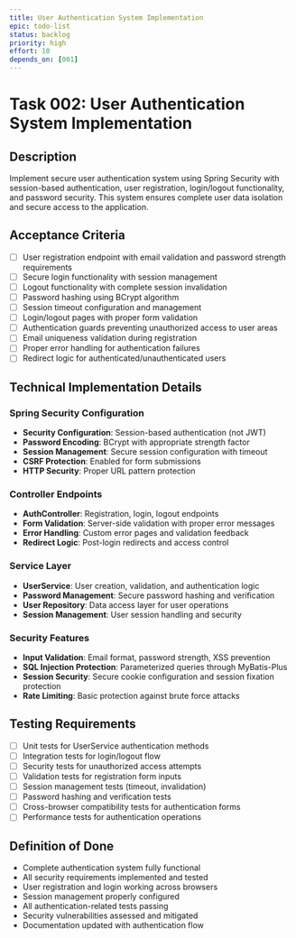 ```yaml
---
title: User Authentication System Implementation
epic: todo-list
status: backlog
priority: high
effort: 10
depends_on: [001]
---
```


# Task 002: User Authentication System Implementation

## Description

Implement secure user authentication system using Spring Security with session-based authentication, user registration, login/logout functionality, and password security. This system ensures complete user data isolation and secure access to the application.

## Acceptance Criteria

- [ ] User registration endpoint with email validation and password strength requirements
- [ ] Secure login functionality with session management
- [ ] Logout functionality with complete session invalidation
- [ ] Password hashing using BCrypt algorithm
- [ ] Session timeout configuration and management
- [ ] Login/logout pages with proper form validation
- [ ] Authentication guards preventing unauthorized access to user areas
- [ ] Email uniqueness validation during registration
- [ ] Proper error handling for authentication failures
- [ ] Redirect logic for authenticated/unauthenticated users

## Technical Implementation Details

### Spring Security Configuration
- **Security Configuration**: Session-based authentication (not JWT)
- **Password Encoding**: BCrypt with appropriate strength factor
- **Session Management**: Secure session configuration with timeout
- **CSRF Protection**: Enabled for form submissions
- **HTTP Security**: Proper URL pattern protection

### Controller Endpoints
- **AuthController**: Registration, login, logout endpoints
- **Form Validation**: Server-side validation with proper error messages
- **Error Handling**: Custom error pages and validation feedback
- **Redirect Logic**: Post-login redirects and access control

### Service Layer
- **UserService**: User creation, validation, and authentication logic
- **Password Management**: Secure password hashing and verification
- **User Repository**: Data access layer for user operations
- **Session Management**: User session handling and security

### Security Features
- **Input Validation**: Email format, password strength, XSS prevention
- **SQL Injection Protection**: Parameterized queries through MyBatis-Plus
- **Session Security**: Secure cookie configuration and session fixation protection
- **Rate Limiting**: Basic protection against brute force attacks

## Testing Requirements

- [ ] Unit tests for UserService authentication methods
- [ ] Integration tests for login/logout flow
- [ ] Security tests for unauthorized access attempts
- [ ] Validation tests for registration form inputs
- [ ] Session management tests (timeout, invalidation)
- [ ] Password hashing and verification tests
- [ ] Cross-browser compatibility tests for authentication forms
- [ ] Performance tests for authentication operations

## Definition of Done

- Complete authentication system fully functional
- All security requirements implemented and tested
- User registration and login working across browsers
- Session management properly configured
- All authentication-related tests passing
- Security vulnerabilities assessed and mitigated
- Documentation updated with authentication flow